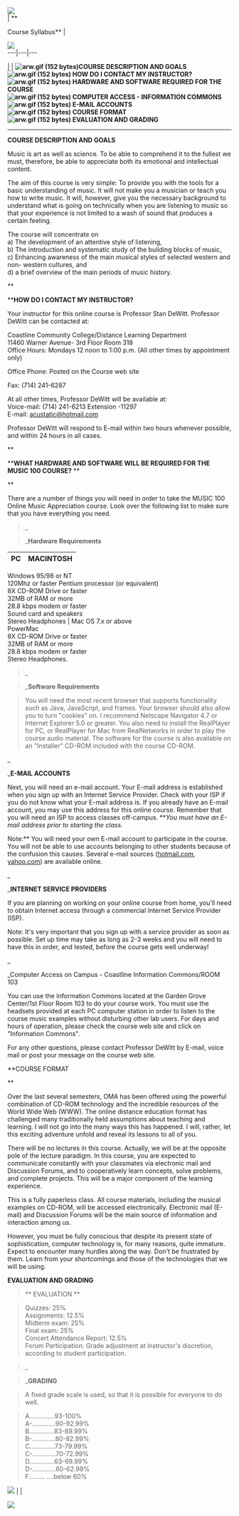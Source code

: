 ![](coner1.gif)  
| **

Course Syllabus** |

![](coner2.gif)  
---|---|---  
  
|  | **![arw.gif \(152 bytes\)](arw.gif)COURSE DESCRIPTION AND GOALS  
![arw.gif \(152 bytes\)](arw.gif) HOW DO I CONTACT MY INSTRUCTOR?  
![arw.gif \(152 bytes\)](arw.gif) HARDWARE AND SOFTWARE REQUIRED FOR THE
COURSE  
![arw.gif \(152 bytes\)](arw.gif) COMPUTER ACCESS - INFORMATION COMMONS  
![arw.gif \(152 bytes\)](arw.gif) E-MAIL ACCOUNTS  
![arw.gif \(152 bytes\)](arw.gif) COURSE FORMAT  
![arw.gif \(152 bytes\)](arw.gif) EVALUATION AND GRADING**

* * *

**COURSE DESCRIPTION AND GOALS**

Music is art as well as science. To be able to comprehend it to the fullest we
must, therefore, be able to appreciate both its emotional and intellectual
content.

The aim of this course is very simple: To provide you with the tools for a
basic understanding of music. It will not make you a musician or teach you how
to write music. It will, however, give you the necessary background to
understand what is going on technically when you are listening to music so
that your experience is not limited to a wash of sound that produces a certain
feeling.

The course will concentrate on  
a) The development of an attentive style of listening,  
b) The introduction and systematic study of the building blocks of music,  
c) Enhancing awareness of the main musical styles of selected western and non-
western cultures, and  
d) a brief overview of the main periods of music history.

**

****HOW DO I CONTACT MY INSTRUCTOR?**

Your instructor for this online course is Professor Stan DeWitt.  Professor
DeWitt can be contacted at:

Coastline Community College/Distance Learning Department  
11460 Warner Avenue- 3rd Floor Room 318  
Office Hours: Mondays 12 noon to 1:00 p.m. (All other times by appointment
only)

Office Phone: Posted  on the Course web site

Fax: (714) 241-6287

At all other times, Professor DeWitt will be available at:  
Voice-mail: (714) 241-6213 Extension -11297  
E-mail: [acustatic@hotmail.com](mailto:acustatic@hotmail.com)

Professor DeWitt will respond to E-mail within two hours whenever possible,
and within 24 hours in all cases.

**

****WHAT HARDWARE AND SOFTWARE WILL BE REQUIRED FOR THE MUSIC 100 COURSE?** **

**

There are a number of things you will need in order to take the MUSIC 100
Online Music Appreciation course. Look over the following list to make sure
that you have everything you need.

> _

>

> _**Hardware Requirements**

| **PC** | **MACINTOSH**  
---|---  
Windows 95/98 or NT  
120Mhz or faster Pentium processor (or equivalent)  
8X CD-ROM Drive or faster  
32MB of RAM or more  
28.8 kbps modem or faster  
Sound card and speakers  
Stereo Headphones | Mac OS 7.x or above  
PowerMac  
8X CD-ROM Drive or faster  
32MB of RAM or more  
28.8 kbps modem or faster  
Stereo Headphones.  
  
> _

>

> _**Software Requirements**

> You will need the most recent browser that supports functionality such as
Java, JavaScript, and frames. Your browser should also allow you to turn
"cookies" on. I recommend Netscape Navigator 4.7 or Internet Explorer 5.0 or
greater. You also need to install the RealPlayer for PC, or RealPlayer  for
Mac from RealNetworks in order to play the course audio material.   The
software for the course is also available on an "Installer" CD-ROM included
with the course CD-ROM.

_

_**E-MAIL ACCOUNTS**

Next, you will need an e-mail account. Your E-mail address is established when
you sign up with an Internet Service Provider. Check with your ISP if you do
not know what your E-mail address is. If you already have an E-mail account,
you may use this address for this online course. Remember that you will need
an ISP to access classes off-campus. **_You must have an E-mail address prior
to starting the class._

Note:** You will need your own E-mail account to participate in the course.
You will not be able to use accounts belonging to other students because of
the confusion this causes.  Several e-mail sources
([hotmail.com](http://hotmail.com), [yahoo.com](http://mail.yahoo.com)) are
available online.

_

_**INTERNET SERVICE PROVIDERS**

If you are planning on working on your online course from home, you'll need to
obtain Internet access through a commercial Internet Service Provider (ISP).

Note: It's very important that you sign up with a service provider as soon as
possible. Set up time may take as long as 2-3 weeks and you will need to have
this in order, and tested, before the course gets well underway!

_

_Computer Access on Campus - Coastline Information Commons/ROOM 103

You can use the Information Commons located at the Garden Grove Center/1st
Floor Room 103 to do your course work. You must use the headsets provided at
each PC computer station in order to listen to the course music examples
without disturbing other lab users. For days and hours of operation, please
check the course web site and click on "Information Commons".

For any other questions, please contact Professor DeWitt by E-mail, voice mail
or post your message on the course web site.

**COURSE FORMAT

**

Over the last several semesters, OMA has been offered using the powerful
combination of CD-ROM technology and the incredible resources of the World
Wide Web (WWW). The online distance education format has challenged many
traditionally held assumptions about teaching and learning. I will not go into
the many ways this has happened. I will, rather, let this exciting adventure
unfold and reveal its lessons to all of you.

There will be no lectures in this course. Actually, we will be at the opposite
pole of the lecture paradigm. In this course, you are expected to communicate
constantly with your classmates via electronic mail and Discussion Forums, and
to cooperatively learn concepts, solve problems, and complete projects. This
will be a major component of the learning experience.

This is a fully paperless class. All course materials, including the musical
examples on CD-ROM, will be accessed electronically. Electronic mail (E-mail)
and Discussion Forums will be the main source of information and interaction
among us.

However, you must be fully conscious that despite its present state of
sophistication, computer technology is, for many reasons, quite immature.
Expect to encounter many hurdles along the way. Don't be frustrated by them.
Learn from your shortcomings and those of the technologies that we will be
using.

**EVALUATION AND GRADING**

> **  EVALUATION **

>

> Quizzes: 25%  
>  Assignments: 12.5%  
>  Midterm exam: 25%  
>  Final exam: 25%  
>  Concert Attendance Report: 12.5%  
>  Forum Participation: Grade adjustment at instructor's discretion, according
to student participation.

>

> _

>

> _**GRADING**

>

> A fixed grade scale is used, so that it is possible for everyone to do well.

>

> A..............93-100%  
>  A-.............90-92.99%  
>  B..............83-89.99%  
>  B-.............80-82.99%  
>  C..............73-79.99%  
>  C-.............70-72.99%  
>  D..............63-69.99%  
>  D-.............60-62.99%  
>  F......... ....below 60%  
  
  
  
![](coner3.gif) |   |

![](coner4.gif)

